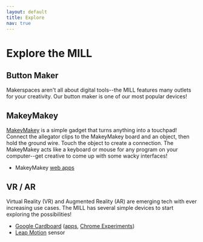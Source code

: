 ```yaml
---
layout: default
title: Explore
nav: true
---
```


# Explore the MILL

## Button Maker

Makerspaces aren't all about digital tools--the MILL features many outlets for your creativity.
Our button maker is one of our most popular devices!

## MakeyMakey 

[MakeyMakey](http://www.makeymakey.com/) is a simple gadget that turns anything into a touchpad!
Connect the allegator clips to the MakeyMakey board and an object, then hold the ground wire. 
Touch the object to create a connection.
The MakeyMakey acts like a keyboard or mouse for any program on your computer--get creative to come up with some wacky interfaces!

- MakeyMakey [web apps](http://makeymakey.com/apps/)

## VR / AR

Virtual Reality (VR) and Augmented Reality (AR) are emerging tech with ever increasing use cases. 
The MILL has several simple devices to start exploring the possibilities!

- [Google Cardboard](https://vr.google.com/cardboard/) ([apps](https://vr.google.com/cardboard/apps/), [Chrome Experiments](https://vr.chromeexperiments.com/))
- [Leap Motion](https://www.leapmotion.com/) sensor
